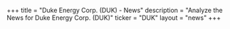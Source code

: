 +++
title = "Duke Energy Corp. (DUK) - News"
description = "Analyze the News for Duke Energy Corp. (DUK)"
ticker = "DUK"
layout = "news"
+++

